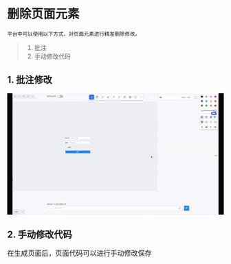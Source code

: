 # 删除页面元素

    平台中可以使用以下方式，对页面元素进行精准删除修改。


> 1. 批注
> 2. 手动修改代码

## 1. 批注修改
<div style="display: flex; justify-content:center; align-items:center;">
<img src="./assets/examples/Web/remove_element.gif" alt="绘制草图" width="100%"></div>

## 2. 手动修改代码

<div style = "font-size:16px;">

在生成页面后，页面代码可以进行手动修改保存

</div>
